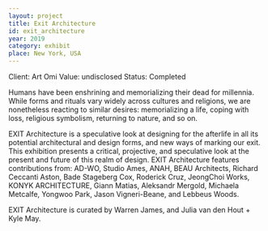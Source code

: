 ```yaml
---
layout: project
title: Exit Architecture
id: exit_architecture
year: 2019
category: exhibit
place: New York, USA
---
```


Client: Art Omi
Value: undisclosed
Status: Completed

Humans have been enshrining and memorializing their dead for millennia. While forms and rituals vary widely across cultures and religions, we are nonetheless reacting to similar desires: memorializing a life, coping with loss, religious symbolism, returning to nature, and so on.

EXIT Architecture is a speculative look at designing for the afterlife in all its potential architectural and design forms, and new ways of marking our exit. This exhibition presents a critical, projective, and speculative look at the present and future of this realm of design. EXIT Architecture features contributions from: AD-WO, Studio Ames, ANAH, BEAU Architects, Richard Ceccanti Aston, Bade Stageberg Cox, Roderick Cruz, JeongChoi Works, KONYK ARCHITECTURE, Giann Matias, Aleksandr Mergold, Michaela Metcalfe, Yongwoo Park, Jason Vigneri-Beane, and Lebbeus Woods.

EXIT Architecture is curated by Warren James, and Julia van den Hout + Kyle May.
